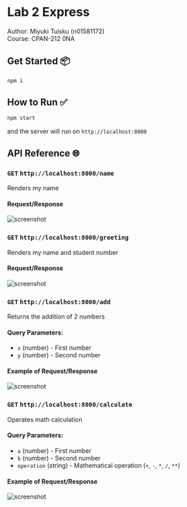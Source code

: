 # Lab 2 Express

Author: Miyuki Tuisku (n01581172)  
Course: CPAN-212 0NA

## Get Started 📦

```sh
npm i
```

## How to Run ✅

```sh
npm start
```

and the server will run on `http://localhost:8000`

## API Reference 🌐

### `GET` `http://localhost:8000/name`

Renders my name

#### Request/Response

![screenshot](https://github.com/user-attachments/assets/3053c0ad-1448-485a-bbe5-a084db89b7f8)

### `GET` `http://localhost:8000/greeting`

Renders my name and student number

#### Request/Response

![screenshot](https://github.com/user-attachments/assets/c3982cba-020a-45de-9e63-9fa2f974d44f)

### `GET` `http://localhost:8000/add`

Returns the addition of 2 numbers

#### Query Parameters:

- `x` (number) - First number
- `y` (number) - Second number

#### Example of Request/Response

![screenshot](https://github.com/user-attachments/assets/8ca1cec8-ac0b-40d5-9054-d08b24d08136)

### `GET` `http://localhost:8000/calculate`

Operates math calculation

#### Query Parameters:

- `a` (number) - First number
- `b` (number) - Second number
- `operation` (string) - Mathematical operation (`+`, `-`, `*`, `/`, `**`)

#### Example of Request/Response

![screenshot](https://github.com/user-attachments/assets/1817c976-72ed-4fe1-8865-c1ecdb2e2c27)
